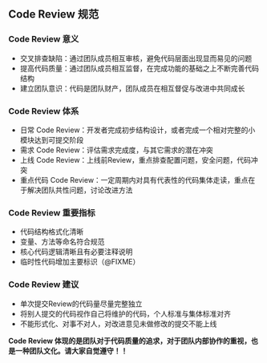## Code Review 规范

### Code Review 意义

- 交叉排查缺陷：通过团队成员相互审核，避免代码层面出现显而易见的问题
- 提高代码质量：通过团队成员相互监督，在完成功能的基础之上不断完善代码结构
- 建立团队意识：代码是团队财产，团队成员在相互督促与改进中共同成长

### Code Review 体系

- 日常 Code Review：开发者完成初步结构设计，或者完成一个相对完整的小模块达到可提交阶段
- 需求 Code Review：评估需求完成度，与其它需求的潜在冲突
- 上线 Code Review：上线前Review，重点排查配置问题，安全问题，代码冲突
- 重点代码 Code Review：一定周期内对具有代表性的代码集体走读，重点在于解决团队共性问题，讨论改进方法


### Code Review 重要指标

- 代码结构格式化清晰
- 变量、方法等命名符合规范
- 核心代码逻辑清晰且有必要注释说明
- 临时性代码增加主要标识（@FIXME）

### Code Review 建议

- 单次提交Review的代码量尽量完整独立
- 将别人提交的代码视作自己将维护的代码，个人标准与集体标准对齐
- 不能形式化、对事不对人，对改进意见未做修改的提交不能上线

**Code Review 体现的是团队对于代码质量的追求，对于团队内部协作的重视，也是一种团队文化。请大家自觉遵守！！**